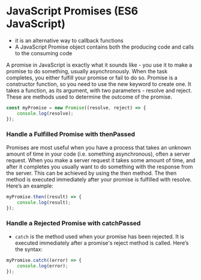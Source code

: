 # JavaScript Promises (ES6 JavaScript)

-   it is an alternative way to callback functions
-   A JavaScript Promise object contains both the producing code and calls to the consuming code

A promise in JavaScript is exactly what it sounds like - you use it to make a promise to do something, usually asynchronously. When the task completes, you either fulfill your promise or fail to do so. Promise is a constructor function, so you need to use the new keyword to create one. It takes a function, as its argument, with two parameters - resolve and reject. These are methods used to determine the outcome of the promise.

```javascript
const myPromise = new Promise((resolve, reject) => {
    console.log(resolve);
});
```

### Handle a Fulfilled Promise with thenPassed

Promises are most useful when you have a process that takes an unknown amount of time in your code (i.e. something asynchronous), often a server request. When you make a server request it takes some amount of time, and after it completes you usually want to do something with the response from the server. This can be achieved by using the then method. The then method is executed immediately after your promise is fulfilled with resolve. Here’s an example:

```javascript
myPromise.then((result) => {
    console.log(result);
});
```

### Handle a Rejected Promise with catchPassed

-   `catch` is the method used when your promise has been rejected. It is executed immediately after a promise's reject method is called. Here’s the syntax:

```javascript
myPromise.catch((error) => {
    console.log(error);
});
```
